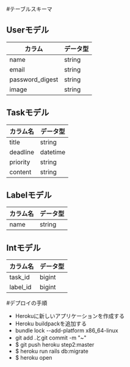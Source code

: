 #テーブルスキーマ

## Userモデル
| カラム | データ型 |
| ----- | ----- |
| name | string |
| email | string |
| password_digest | string |
| image | string |

## Taskモデル
| カラム名 | データ型 |
| ----- | ----- |
| title | string |
| deadline | datetime |
| priority | string |
| content | string |

## Labelモデル
| カラム名 | データ型 |
| ----- | ----- |
| name | string |

## Intモデル
| カラム名 | データ型 |
| ----- | ----- |
| task_id | bigint |
| label_id | bigint |

#デプロイの手順
* Herokuに新しいアプリケーションを作成する
* Heroku buildpackを追加する
* bundle lock --add-platform x86_64-linux
* git add .とgit commit -m "~"
* $ git push heroku step2:master
* $ heroku run rails db:migrate  
* $ heroku open        
